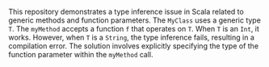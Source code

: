 This repository demonstrates a type inference issue in Scala related to generic methods and function parameters.  The `MyClass` uses a generic type `T`. The `myMethod` accepts a function `f` that operates on `T`.  When `T` is an `Int`, it works. However, when `T` is a `String`, the type inference fails, resulting in a compilation error. The solution involves explicitly specifying the type of the function parameter within the `myMethod` call.